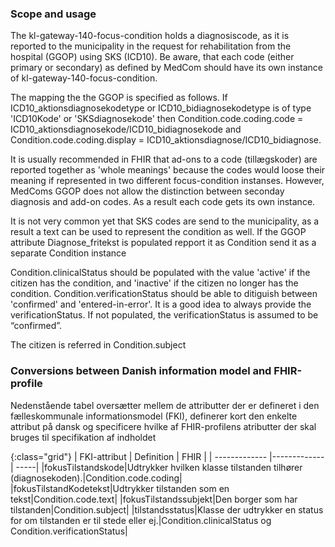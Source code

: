 ### Scope and usage
The  kl-gateway-140-focus-condition holds a diagnosiscode, as it is reported to the municipality in the request for rehabilitation from the hospital (GGOP) using SKS (ICD10). Be aware, that each code (either primary or secondary) as defined by MedCom should have its own instance of kl-gateway-140-focus-condition.

The mapping the the GGOP is specified as follows. If ICD10_aktionsdiagnosekodetype or ICD10_bidiagnosekodetype is of type 'ICD10Kode' or 'SKSdiagnosekode' then Condition.code.coding.code = ICD10_aktionsdiagnosekode/ICD10_bidiagnosekode and Condition.code.coding.display = ICD10_aktionsdiagnose/ICD10_bidiagnose.

It is usually recommended in FHIR that ad-ons to a code (tillægskoder) are reported together as 'whole meanings' because the codes would loose their meaning if represented in two different focus-condition instanses. However, MedComs GGOP does not allow the distinction between seconday diagnosis and add-on codes. As a result each code gets its own instance.

It is not very common yet that SKS codes are send to the municipality, as a result a text can be used to represent the condition as well. If the GGOP attribute Diagnose_fritekst is populated repport it as Condition send it as a separate Condition instance 

Condition.clinicalStatus should be populated with the value 'active' if the citizen has the condition, and 'inactive' if the citizen no longer has the condition. Condition.verificationStatus should be able to ditiguish between 'confirmed' and 'entered-in-error'. It is a good idea to always provide the verificationStatus. If not populated, the verificationStatus is assumed to be “confirmed”.

The citizen is referred in Condition.subject

### Conversions between Danish information model and FHIR-profile
Nedenstående tabel oversætter mellem de attributter der er defineret i den fælleskommunale informationsmodel (FKI), definerer kort den enkelte attribut på dansk og specificere hvilke af FHIR-profilens atributter der skal bruges til specifikation af indholdet

{:class="grid"}
|   FKI-attribut      | Definition        | FHIR  |
| ------------- |-------------| -----|
|fokusTilstandskode|Udtrykker hvilken klasse tilstanden tilhører (diagnosekoden).|Condition.code.coding|
|fokusTilstandKodetekst|Udtrykker tilstanden som en tekst|Condition.code.text|
|fokusTilstandssubjekt|Den borger som har tilstanden|Condition.subject|
|tilstandsstatus|Klasse der udtrykker en status for om tilstanden er til stede eller ej.|Condition.clinicalStatus og Condition.verificationStatus|
